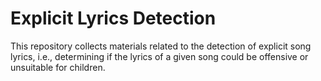 # Explicit Lyrics Detection

This repository collects materials related to the detection of explicit song lyrics, i.e., determining if the lyrics of a given song could be offensive or unsuitable for children.

